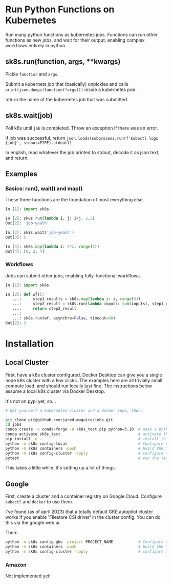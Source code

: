 # Run Python Functions on Kubernetes

Run many python functions as kubernetes jobs. Functions can run other functions as new jobs, and wait for their output, enabling complex workflows entirely in python.

## sk8s.run(function, args, **kwargs)

Pickle `function` and `args`. 

Submit a kubernets job that (basically) unpickles and calls `print(json.dumps(function(*args)))` inside a kubernetes pod.

return the name of the kubernetes job that was submitted.

## sk8s.wait(job)

Poll k8s until `job` is completed. Throw an exception if there was an error.

If job was successful, return `json.loads(subprocess.run(f'kubectl logs {job}', stdout=PIPE).stdout))`

In english, read whatever the job printed to stdout, decode it as json text, and return.

## Examples

### Basics: run(), wait() and map()
These three functions are the foundation of most everything else.

``` python
In [1]: import sk8s

In [2]: sk8s.run(lambda i, j: i+j, 2,3)
Out[2]: 'job-yealh'

In [3]: sk8s.wait('job-yealh')
Out[3]: 5

In [4]: sk8s.map(lambda i: 2*i, range(3))
Out[4]: [0, 2, 4]
```

### Workflows
Jobs can submit other jobs, enabling fully-functional workflows.

``` python
In [1]: import sk8s

In [2]: def wf():
   ...:     step1_results = sk8s.map(lambda i: i, range(3))
   ...:     step2_result = sk8s.run(lambda inputs: sum(inputs), step1_results, asynchro=False)
   ...:     return step2_result
   ...:
   ...: sk8s.run(wf, asynchro=False, timeout=60)
Out[2]: 3
```

# Installation

## Local Cluster

First, have a k8s cluster configured. Docker Desktop can give you a single node k8s cluster with a few clicks. The examples here are all trivially small compute load, and should run locally just fine. The instructions below assume a local k8s cluster via Docker Desktop.

It's not on pypi yet, so...

```bash
# Get yourself a kubernetes cluster and a docker repo, then:

git clone git@github.com:jared-maguire/jobs.git
cd jobs
conda create -c conda-forge -n sk8s_test pip python=3.10  # make a python environment
conda activate sk8s_test                                  # activate the python environment
pip install -e .                                          # install this package in developer mode
python -m sk8s config-local                               # Configure sk8s for a local cluster
python -m sk8s containers -push                           # build the "jobs" docker image
python -m sk8s config-cluster -apply                      # configure the k8s cluster (adds a service account)
pytest                                                    # run the tests!
```

This takes a little while. It's setting up a lot of things.

## Google

First, create a cluster and a container registry on Google Cloud. Configure `kubectl` and `docker` to use them.

I've found (as of april 2023) that a totally default GKE autopilot cluster works if you enable 'Filestore CSI driver' in the cluster config. You can do this via the google web ui.

Then:

```bash
python -m sk8s config-gke -project PROJECT_NAME           # Configure sk8s for GKE
python -m sk8s containers -push                           # build the "jobs" docker image
python -m sk8s config-cluster -apply                      # configure the k8s cluster (adds a service account)
```

### Amazon

Not implemented yet!